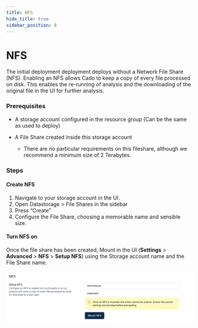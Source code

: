 ```yaml
---
title: NFS
hide_title: true
sidebar_position: 8
---
```


# NFS

The initial deployment deployment deploys without a Network File Share (NFS). Enabling an NFS allows Cado to keep a copy of every file processed on disk. This enables the re-running of analysis and the downloading of the original file in the UI for further analysis.

### Prerequisites

- A storage account configured in the resource group (Can be the same as used to deploy)
- A File Share created inside this storage account
  
  - There are no particular requirements on this fileshare, although we recommend a minimum size of 2 Terabytes. 

### Steps

#### Create NFS

1. Navigate to your storage account in the UI.
2. Open Datastorage > File Shares in the sidebar
3. Press “Create”
4. Configure the File Share, choosing a memorable name and sensible size.

#### Turn NFS on

Once the file share has been created, Mount in the UI (**Settings** > **Advanced** > **NFS** > **Setup NFS**) using the Storage account name and the File Share name.

![Azure NFS](/img/nfs-azure.png)

